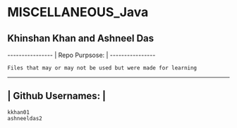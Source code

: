 # MISCELLANEOUS_Java
<h2> Khinshan Khan and Ashneel Das</h2>
 ----------------
| Repo Purpsose: |
 ----------------
 
~~~~~~~~~~~~~~~~~~~~~~~~~~~~~~~~~~~~~~~~~~~~~~~~~~~~~~~~~~~~~~
Files that may or may not be used but were made for learning
~~~~~~~~~~~~~~~~~~~~~~~~~~~~~~~~~~~~~~~~~~~~~~~~~~~~~~~~~~~~~~

 -------------------
| Github Usernames: |
 -------------------
 
 ~~~~~~~~
 kkhan01
 ashneeldas2
 ~~~~~~~~
